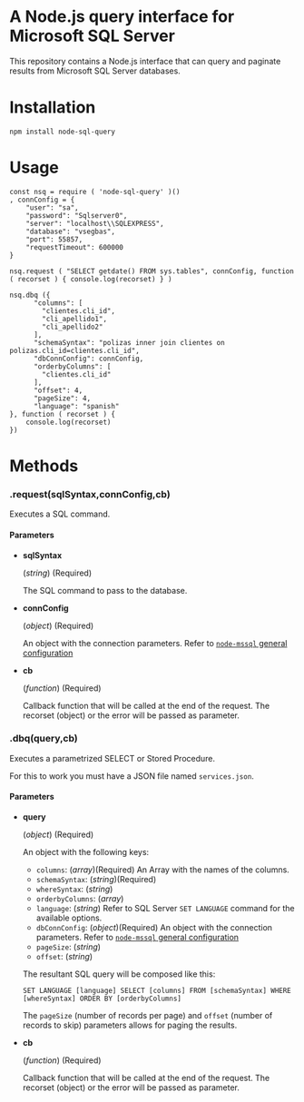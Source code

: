 # A Node.js query interface for Microsoft SQL Server

This repository contains a Node.js interface that can query and paginate results from Microsoft SQL Server databases.

# Installation

```
npm install node-sql-query
```

# Usage

```
const nsq = require ( 'node-sql-query' )()
, connConfig = {
    "user": "sa",
    "password": "Sqlserver0",
    "server": "localhost\\SQLEXPRESS",
    "database": "vsegbas",
    "port": 55857,
    "requestTimeout": 600000
}

nsq.request ( "SELECT getdate() FROM sys.tables", connConfig, function ( recorset ) { console.log(recorset) } )

nsq.dbq ({
      "columns": [
        "clientes.cli_id",
        "cli_apellido1",
        "cli_apellido2"
      ],
      "schemaSyntax": "polizas inner join clientes on polizas.cli_id=clientes.cli_id",
      "dbConnConfig": connConfig,
      "orderbyColumns": [
        "clientes.cli_id"
      ],
      "offset": 4,
      "pageSize": 4,
      "language": "spanish"
}, function ( recorset ) { 
    console.log(recorset) 
})
```

# Methods

### .request(**sqlSyntax**,**connConfig**,**cb**)

Executes a SQL command.

#### Parameters

* **sqlSyntax**

  (*string*) (Required)

  The SQL command to pass to the database.

* **connConfig**

  (*object*) (Required)

  An object with the connection parameters. Refer to [`node-mssql` general configuration](https://github.com/patriksimek/node-mssql#general-same-for-all-drivers)

* **cb**

  (*function*) (Required)

  Callback function that will be called at the end of the request. The recorset (object) or the error will be passed as parameter.


### .dbq(**query**,**cb**)

Executes a parametrized SELECT or Stored Procedure.

For this to work you must have a JSON file named `services.json`.

#### Parameters

* **query**

  (*object*) (Required)

  An object with the following keys:

  - `columns`: (*array*)(Required) An Array with the names of the columns.
  - `schemaSyntax`: (*string*)(Required)
  - `whereSyntax`: (*string*)
  - `orderbyColumns`: (*array*)
  - `language`: (*string*) Refer to SQL Server `SET LANGUAGE` command for the available options.
  - `dbConnConfig`: (*object*)(Required) An object with the connection parameters. Refer to [`node-mssql` general configuration](https://github.com/patriksimek/node-mssql#general-same-for-all-drivers)
  - `pageSize`: (*string*)
  - `offset`: (*string*)


  The resultant SQL query will be composed like this:

  `SET LANGUAGE [language] SELECT [columns] FROM [schemaSyntax] WHERE [whereSyntax] ORDER BY [orderbyColumns]`

  The `pageSize` (number of records per page) and `offset` (number of records to skip) parameters allows for paging the results.

* **cb**

  (*function*) (Required)

  Callback function that will be called at the end of the request. The recorset (object) or the error will be passed as parameter.



